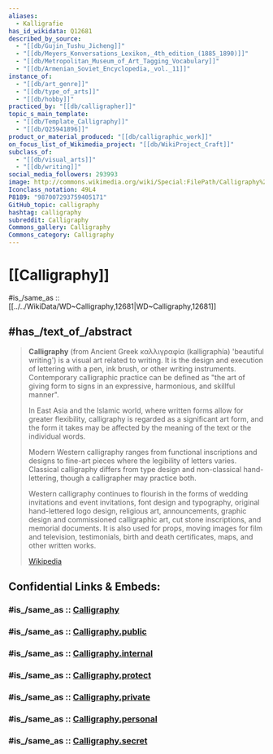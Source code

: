 ```yaml
---
aliases:
  - Kalligrafie
has_id_wikidata: Q12681
described_by_source:
  - "[[db/Gujin_Tushu_Jicheng]]"
  - "[[db/Meyers_Konversations_Lexikon,_4th_edition_(1885_1890)]]"
  - "[[db/Metropolitan_Museum_of_Art_Tagging_Vocabulary]]"
  - "[[db/Armenian_Soviet_Encyclopedia,_vol._11]]"
instance_of:
  - "[[db/art_genre]]"
  - "[[db/type_of_arts]]"
  - "[[db/hobby]]"
practiced_by: "[[db/calligrapher]]"
topic_s_main_template:
  - "[[db/Template_Calligraphy]]"
  - "[[db/Q25941896]]"
product_or_material_produced: "[[db/calligraphic_work]]"
on_focus_list_of_Wikimedia_project: "[[db/WikiProject_Craft]]"
subclass_of:
  - "[[db/visual_arts]]"
  - "[[db/writing]]"
social_media_followers: 293993
image: http://commons.wikimedia.org/wiki/Special:FilePath/Calligraphy%20word.jpg
Iconclass_notation: 49L4
P8189: "987007293759405171"
GitHub_topic: calligraphy
hashtag: calligraphy
subreddit: Calligraphy
Commons_gallery: Calligraphy
Commons_category: Calligraphy
---
```


# [[Calligraphy]] 

#is_/same_as :: [[../../WikiData/WD~Calligraphy,12681|WD~Calligraphy,12681]] 

## #has_/text_of_/abstract 

> **Calligraphy** (from Ancient Greek  καλλιγραφία (kalligraphía) 'beautiful writing') is a visual art related to writing. It is the design and execution of lettering with a pen, ink brush, or other writing instruments. Contemporary calligraphic practice can be defined as "the art of giving form to signs in an expressive, harmonious, and skillful manner".
>
> In East Asia and the Islamic world, where written forms allow for greater flexibility, calligraphy is regarded as a significant art form, and the form it takes may be affected by the meaning of the text or the individual words.
>
> Modern Western calligraphy ranges from functional inscriptions and designs to fine-art pieces where the legibility of letters varies. Classical calligraphy differs from type design and non-classical hand-lettering, though a calligrapher may practice both.
>
> Western calligraphy continues to flourish in the forms of wedding invitations and event invitations, font design and typography, original hand-lettered logo design, religious art, announcements, graphic design and commissioned calligraphic art, cut stone inscriptions, and memorial documents. It is also used for props, moving images for film and television, testimonials, birth and death certificates, maps, and other written works.
>
> [Wikipedia](https://en.wikipedia.org/wiki/Calligraphy) 


## Confidential Links & Embeds: 

### #is_/same_as :: [Calligraphy](/_Standards/Language/Writing_System/Calligraphy.md) 

### #is_/same_as :: [Calligraphy.public](/_public/Language/Writing_System/Calligraphy.public.md) 

### #is_/same_as :: [Calligraphy.internal](/_internal/Language/Writing_System/Calligraphy.internal.md) 

### #is_/same_as :: [Calligraphy.protect](/_protect/Language/Writing_System/Calligraphy.protect.md) 

### #is_/same_as :: [Calligraphy.private](/_private/Language/Writing_System/Calligraphy.private.md) 

### #is_/same_as :: [Calligraphy.personal](/_personal/Language/Writing_System/Calligraphy.personal.md) 

### #is_/same_as :: [Calligraphy.secret](/_secret/Language/Writing_System/Calligraphy.secret.md)

